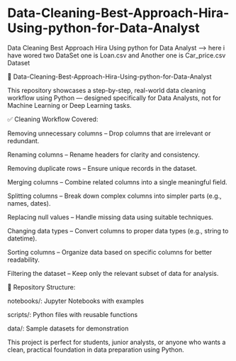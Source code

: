 # Data-Cleaning-Best-Approach-Hira-Using-python-for-Data-Analyst
Data Cleaning Best Approach Hira Using python for Data Analyst --> here i have wored two DataSet one is Loan.csv and Another one is Car_price.csv Dataset 

🧹 Data-Cleaning-Best-Approach-Hira-Using-python-for-Data-Analyst

This repository showcases a step-by-step, real-world data cleaning workflow using Python — designed specifically for Data Analysts, not for Machine Learning or Deep Learning tasks.

✅ Cleaning Workflow Covered:

  Removing unnecessary columns – Drop columns that are irrelevant or redundant.

   Renaming columns – Rename headers for clarity and consistency.

   Removing duplicate rows – Ensure unique records in the dataset.

  Merging columns – Combine related columns into a single meaningful field.

  Splitting columns – Break down complex columns into simpler parts (e.g., names, dates).

  Replacing null values – Handle missing data using suitable techniques.

   Changing data types – Convert columns to proper data types (e.g., string to datetime).

   Sorting columns – Organize data based on specific columns for better readability.

   Filtering the dataset – Keep only the relevant subset of data for analysis.


   📁 Repository Structure:

   notebooks/: Jupyter Notebooks with examples

   scripts/: Python files with reusable functions

   data/: Sample datasets for demonstration

This project is perfect for students, junior analysts, or anyone who wants a clean, practical foundation in data preparation using Python.
